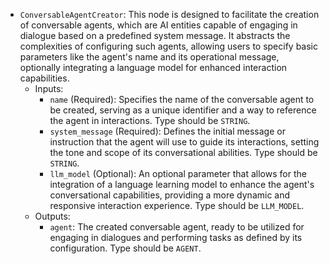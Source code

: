 - `ConversableAgentCreator`: This node is designed to facilitate the creation of conversable agents, which are AI entities capable of engaging in dialogue based on a predefined system message. It abstracts the complexities of configuring such agents, allowing users to specify basic parameters like the agent's name and its operational message, optionally integrating a language model for enhanced interaction capabilities.
    - Inputs:
        - `name` (Required): Specifies the name of the conversable agent to be created, serving as a unique identifier and a way to reference the agent in interactions. Type should be `STRING`.
        - `system_message` (Required): Defines the initial message or instruction that the agent will use to guide its interactions, setting the tone and scope of its conversational abilities. Type should be `STRING`.
        - `llm_model` (Optional): An optional parameter that allows for the integration of a language learning model to enhance the agent's conversational capabilities, providing a more dynamic and responsive interaction experience. Type should be `LLM_MODEL`.
    - Outputs:
        - `agent`: The created conversable agent, ready to be utilized for engaging in dialogues and performing tasks as defined by its configuration. Type should be `AGENT`.

